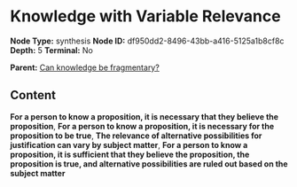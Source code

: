 # Knowledge with Variable Relevance

**Node Type:** synthesis
**Node ID:** df950dd2-8496-43bb-a416-5125a1b8cf8c
**Depth:** 5
**Terminal:** No

**Parent:** [Can knowledge be fragmentary?](can-knowledge-be-fragmentary-antithesis-5a45cd9e-ee22-499a-bf37-da1d72a905be.md)

## Content

**For a person to know a proposition, it is necessary that they believe the proposition**, **For a person to know a proposition, it is necessary for the proposition to be true**, **The relevance of alternative possibilities for justification can vary by subject matter**, **For a person to know a proposition, it is sufficient that they believe the proposition, the proposition is true, and alternative possibilities are ruled out based on the subject matter**

